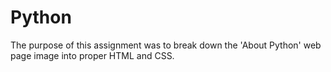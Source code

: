 # Python
The purpose of this assignment was to break down the 'About Python' web page image into proper HTML and CSS.